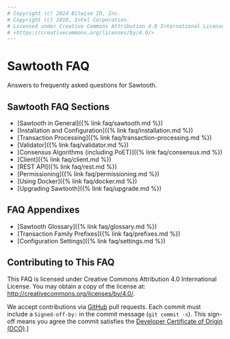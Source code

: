```yaml
---
# Copyright (c) 2024 Bitwise IO, Inc.
# Copyright (c) 2018, Intel Corporation.
# Licensed under Creative Commons Attribution 4.0 International License
# <https://creativecommons.org/licenses/by/4.0/>
---
```


# Sawtooth FAQ

Answers to frequently asked questions for Sawtooth.

## Sawtooth FAQ Sections

-   [Sawtooth in General]({% link faq/sawtooth.md %})
-   [Installation and Configuration]({% link faq/installation.md %})
-   [Transaction Processing]({% link faq/transaction-processing.md %})
-   [Validator]({% link faq/validator.md %})
-   [Consensus Algorithms (including PoET)]({% link faq/consensus.md %})
-   [Client]({% link faq/client.md %})
-   [REST API]({% link faq/rest.md %})
-   [Permissioning]({% link faq/permissioning.md %})
-   [Using Docker]({% link faq/docker.md %})
-   [Upgrading Sawtooth]({% link faq/upgrade.md %})

## FAQ Appendixes

-   [Sawtooth Glossary]({% link faq/glossary.md %})
-   [Transaction Family Prefixes]({% link faq/prefixes.md %})
-   [Configuration Settings]({% link faq/settings.md %})

## Contributing to This FAQ

This FAQ is licensed under Creative Commons Attribution 4.0
International License. You may obtain a copy of the license at:
<http://creativecommons.org/licenses/by/4.0/>.

We accept contributions via
[GitHub](https://github.com/splintercommunity/sawtooth-docs) pull requests.
Each commit must include a `Signed-off-by:` in the commit message
(`git commit -s`). This sign-off means you agree the commit satisfies
the [Developer Certificate of Origin
(DCO)](https://developercertificate.org/).\]
